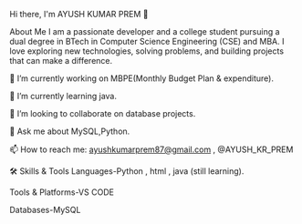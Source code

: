 Hi there, I'm AYUSH KUMAR PREM 👋


About Me
I am a passionate developer and a college student pursuing a dual degree in BTech in Computer Science Engineering (CSE) and MBA. I love exploring new technologies, solving problems, and building projects that can make a difference.

🔭 I’m currently working on MBPE(Monthly Budget Plan & expenditure).

🌱 I’m currently learning java.

👯 I’m looking to collaborate on database projects.

💬 Ask me about MySQL,Python.

📫 How to reach me: ayushkumarprem87@gmail.com , @AYUSH_KR_PREM

🛠️ Skills & Tools
Languages-Python , html , java (still learning).

Tools & Platforms-VS CODE

Databases-MySQL


